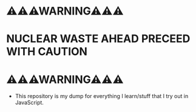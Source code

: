 # ⚠⚠⚠WARNING⚠⚠⚠ 
# NUCLEAR WASTE AHEAD PRECEED WITH CAUTION
# ⚠⚠⚠WARNING⚠⚠⚠ 
+ This repository is my dump for everything I learn/stuff that I try out in JavaScript.
